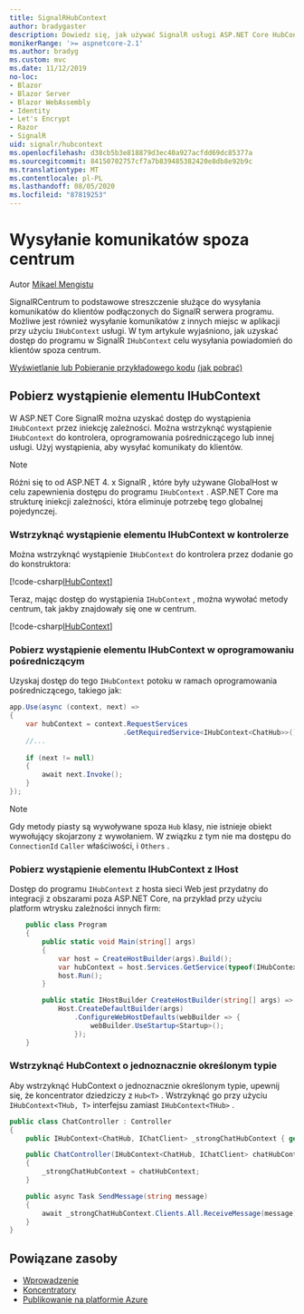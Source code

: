 ```yaml
---
title: SignalRHubContext
author: bradygaster
description: Dowiedz się, jak używać SignalR usługi ASP.NET Core HubContext do wysyłania powiadomień do klientów spoza centrum.
monikerRange: '>= aspnetcore-2.1'
ms.author: bradyg
ms.custom: mvc
ms.date: 11/12/2019
no-loc:
- Blazor
- Blazor Server
- Blazor WebAssembly
- Identity
- Let's Encrypt
- Razor
- SignalR
uid: signalr/hubcontext
ms.openlocfilehash: d38cb5b3e818879d3ec40a927acfdd69dc85377a
ms.sourcegitcommit: 84150702757cf7a7b839485382420e8db8e92b9c
ms.translationtype: MT
ms.contentlocale: pl-PL
ms.lasthandoff: 08/05/2020
ms.locfileid: "87819253"
---
```

# <a name="send-messages-from-outside-a-hub"></a>Wysyłanie komunikatów spoza centrum

Autor [Mikael Mengistu](https://twitter.com/MikaelM_12)

SignalRCentrum to podstawowe streszczenie służące do wysyłania komunikatów do klientów podłączonych do SignalR serwera programu. Możliwe jest również wysyłanie komunikatów z innych miejsc w aplikacji przy użyciu `IHubContext` usługi. W tym artykule wyjaśniono, jak uzyskać dostęp do programu w SignalR `IHubContext` celu wysyłania powiadomień do klientów spoza centrum.

[Wyświetlanie lub Pobieranie przykładowego kodu](https://github.com/dotnet/AspNetCore.Docs/tree/master/aspnetcore/signalr/hubcontext/sample/) [(jak pobrać)](xref:index#how-to-download-a-sample)

## <a name="get-an-instance-of-ihubcontext"></a>Pobierz wystąpienie elementu IHubContext

W ASP.NET Core SignalR można uzyskać dostęp do wystąpienia `IHubContext` przez iniekcję zależności. Można wstrzyknąć wystąpienie `IHubContext` do kontrolera, oprogramowania pośredniczącego lub innej usługi. Użyj wystąpienia, aby wysyłać komunikaty do klientów.

> [!NOTE]
> Różni się to od ASP.NET 4. x SignalR , które były używane GlobalHost w celu zapewnienia dostępu do programu `IHubContext` . ASP.NET Core ma strukturę iniekcji zależności, która eliminuje potrzebę tego globalnej pojedynczej.

### <a name="inject-an-instance-of-ihubcontext-in-a-controller"></a>Wstrzyknąć wystąpienie elementu IHubContext w kontrolerze

Można wstrzyknąć wystąpienie `IHubContext` do kontrolera przez dodanie go do konstruktora:

[!code-csharp[IHubContext](hubcontext/sample/Controllers/HomeController.cs?range=12-19,57)]

Teraz, mając dostęp do wystąpienia `IHubContext` , można wywołać metody centrum, tak jakby znajdowały się one w centrum.

[!code-csharp[IHubContext](hubcontext/sample/Controllers/HomeController.cs?range=21-25)]

### <a name="get-an-instance-of-ihubcontext-in-middleware"></a>Pobierz wystąpienie elementu IHubContext w oprogramowaniu pośredniczącym

Uzyskaj dostęp do tego `IHubContext` potoku w ramach oprogramowania pośredniczącego, takiego jak:

```csharp
app.Use(async (context, next) =>
{
    var hubContext = context.RequestServices
                            .GetRequiredService<IHubContext<ChatHub>>();
    //...
    
    if (next != null)
    {
        await next.Invoke();
    }
});
```

> [!NOTE]
> Gdy metody piasty są wywoływane spoza `Hub` klasy, nie istnieje obiekt wywołujący skojarzony z wywołaniem. W związku z tym nie ma dostępu do `ConnectionId` `Caller` właściwości, i `Others` .

### <a name="get-an-instance-of-ihubcontext-from-ihost"></a>Pobierz wystąpienie elementu IHubContext z IHost

Dostęp do programu `IHubContext` z hosta sieci Web jest przydatny do integracji z obszarami poza ASP.NET Core, na przykład przy użyciu platform wtrysku zależności innych firm:

```csharp
    public class Program
    {
        public static void Main(string[] args)
        {
            var host = CreateHostBuilder(args).Build();
            var hubContext = host.Services.GetService(typeof(IHubContext<ChatHub>));
            host.Run();
        }

        public static IHostBuilder CreateHostBuilder(string[] args) =>
            Host.CreateDefaultBuilder(args)
                .ConfigureWebHostDefaults(webBuilder => {
                    webBuilder.UseStartup<Startup>();
                });
    }
```

### <a name="inject-a-strongly-typed-hubcontext"></a>Wstrzyknąć HubContext o jednoznacznie określonym typie

Aby wstrzyknąć HubContext o jednoznacznie określonym typie, upewnij się, że koncentrator dziedziczy z `Hub<T>` . Wstrzyknąć go przy użyciu `IHubContext<THub, T>` interfejsu zamiast `IHubContext<THub>` .

```csharp
public class ChatController : Controller
{
    public IHubContext<ChatHub, IChatClient> _strongChatHubContext { get; }

    public ChatController(IHubContext<ChatHub, IChatClient> chatHubContext)
    {
        _strongChatHubContext = chatHubContext;
    }

    public async Task SendMessage(string message)
    {
        await _strongChatHubContext.Clients.All.ReceiveMessage(message);
    }
}
```

## <a name="related-resources"></a>Powiązane zasoby

* [Wprowadzenie](xref:tutorials/signalr)
* [Koncentratory](xref:signalr/hubs)
* [Publikowanie na platformie Azure](xref:signalr/publish-to-azure-web-app)
